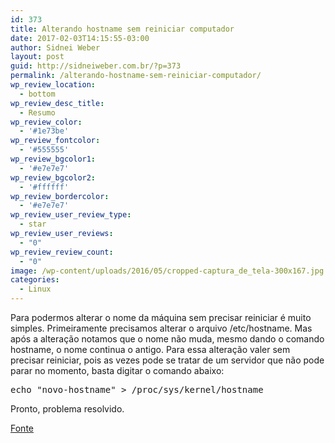 ```yaml
---
id: 373
title: Alterando hostname sem reiniciar computador
date: 2017-02-03T14:15:55-03:00
author: Sidnei Weber
layout: post
guid: http://sidneiweber.com.br/?p=373
permalink: /alterando-hostname-sem-reiniciar-computador/
wp_review_location:
  - bottom
wp_review_desc_title:
  - Resumo
wp_review_color:
  - '#1e73be'
wp_review_fontcolor:
  - '#555555'
wp_review_bgcolor1:
  - '#e7e7e7'
wp_review_bgcolor2:
  - '#ffffff'
wp_review_bordercolor:
  - '#e7e7e7'
wp_review_user_review_type:
  - star
wp_review_user_reviews:
  - "0"
wp_review_review_count:
  - "0"
image: /wp-content/uploads/2016/05/cropped-captura_de_tela-300x167.jpg
categories:
  - Linux
---
```

Para podermos alterar o nome da máquina sem precisar reiniciar é muito simples. Primeiramente precisamos alterar o arquivo /etc/hostname. Mas após a alteração notamos que o nome não muda, mesmo dando o comando hostname, o nome continua o antigo. Para essa alteração valer sem precisar reiniciar, pois as vezes pode se tratar de um servidor que não pode parar no momento, basta digitar o comando abaixo:

<pre class="lang:sh decode:true ">echo "novo-hostname" &gt; /proc/sys/kernel/hostname</pre>

Pronto, problema resolvido.

[Fonte](https://www.vivaolinux.com.br/dica/Debian-Wheezy-Alterando-hostname-sem-reiniciar)